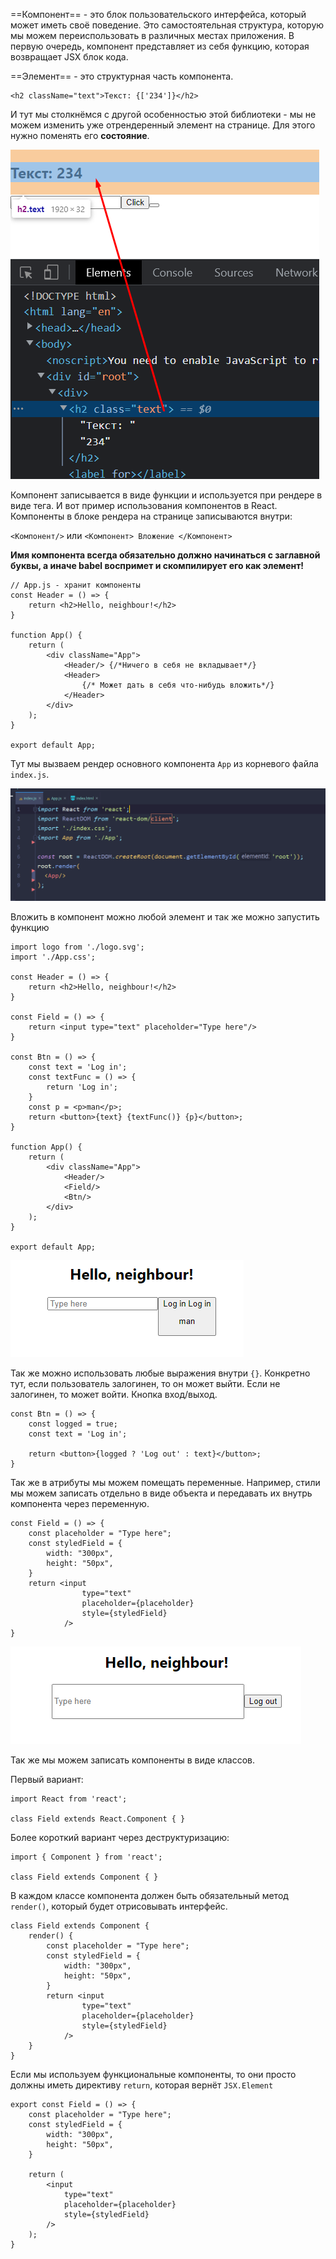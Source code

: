 
==Компонент== - это блок пользовательского интерфейса, который может иметь своё поведение. 
Это самостоятельная структура, которую мы можем переиспользовать в различных местах приложения.
В первую очередь, компонент представляет из себя функцию, которая возвращает JSX блок кода.

==Элемент== - это структурная часть компонента.

```JSX
<h2 className="text">Текст: {['234']}</h2>
```

И тут мы столкнёмся с другой особенностью этой библиотеки - мы не можем изменить уже отрендеренный элемент на странице. Для этого нужно поменять его **состояние**.

![](_png/Pasted%20image%2020221001084545.png)

Компонент записывается в виде функции и используется при рендере в виде тега.
И вот пример использования компонентов в React. Компоненты в блоке рендера на странице записываются внутри:

`<Компонент/>` или `<Компонент> Вложение </Компонент>`

**Имя компонента всегда обязательно должно начинаться с заглавной буквы, а иначе babel воспримет и скомпилирует его как элемент!** 

```JSX
// App.js - хранит компоненты
const Header = () => {  
    return <h2>Hello, neighbour!</h2>  
}  
  
function App() {  
    return (  
        <div className="App">  
            <Header/> {/*Ничего в себя не вкладывает*/}  
            <Header>  
                {/* Может дать в себя что-нибудь вложить*/}  
            </Header>  
        </div>  
    );  
}  
  
export default App;
```

Тут мы вызваем рендер основного компонента `App` из корневого файла `index.js`.

![](_png/Pasted%20image%2020221001090315.png)

Вложить в компонент можно любой элемент и так же можно запустить функцию

```JSX
import logo from './logo.svg';  
import './App.css';  
  
const Header = () => {  
    return <h2>Hello, neighbour!</h2>  
}  
  
const Field = () => {  
    return <input type="text" placeholder="Type here"/>  
}  
  
const Btn = () => {  
    const text = 'Log in';  
    const textFunc = () => {  
        return 'Log in';  
    }  
    const p = <p>man</p>;  
    return <button>{text} {textFunc()} {p}</button>;  
}  
  
function App() {  
    return (  
        <div className="App">  
            <Header/>  
            <Field/>  
            <Btn/>  
        </div>  
    );  
}  
  
export default App;
```

![](_png/Pasted%20image%2020221001101834.png)

Так же можно использовать любые выражения внутри `{}`. Конкретно тут, если пользователь залогинен, то он может выйти. Если не залогинен, то может войти. Кнопка вход/выход.

```JSX
const Btn = () => {  
    const logged = true;  
    const text = 'Log in';  
  
    return <button>{logged ? 'Log out' : text}</button>;  
}
```

Так же в атрибуты мы можем помещать переменные. 
Например, стили мы можем записать отдельно в виде объекта и передавать их внутрь компонента через переменную.

```JSX
const Field = () => {  
    const placeholder = "Type here";  
    const styledField = {  
        width: "300px",  
        height: "50px",
    }  
    return <input 
			    type="text" 
			    placeholder={placeholder} 
			    style={styledField}
		    />  
}
```

![](_png/Pasted%20image%2020221001103010.png)

Так же мы можем записать компоненты  в виде классов. 

Первый вариант:
```JSX
import React from 'react';

class Field extends React.Component { }
```

Более короткий вариант через деструктуризацию:

```JSX
import { Component } from 'react';

class Field extends Component { }
```

В каждом классе компонента должен быть обязательный метод `render()`, который будет отрисовывать интерфейс.

```JSX
class Field extends Component {  
    render() {  
        const placeholder = "Type here";  
        const styledField = {  
            width: "300px",  
            height: "50px",  
        }  
        return <input 
			    type="text" 
			    placeholder={placeholder} 
			    style={styledField}
		    />   
    }  
}
```

Если мы используем функциональные компоненты, то они просто должны иметь директиву `return`, которая вернёт `JSX.Element`

```JSX
export const Field = () => {  
	const placeholder = "Type here";  
	const styledField = {  
		width: "300px",  
		height: "50px",  
	}  
	
	return (
		<input 
			type="text" 
			placeholder={placeholder} 
			style={styledField}
		/>   
    );
}
```